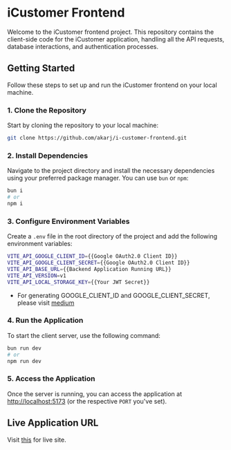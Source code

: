 # iCustomer Frontend

Welcome to the iCustomer frontend project. This repository contains the client-side code for the iCustomer application, handling all the API requests, database interactions, and authentication processes.

## Getting Started

Follow these steps to set up and run the iCustomer frontend on your local machine.

### 1. Clone the Repository

Start by cloning the repository to your local machine:

```bash
git clone https://github.com/akarj/i-customer-frontend.git
```

### 2. Install Dependencies

Navigate to the project directory and install the necessary dependencies using your preferred package manager. You can use `bun` or `npm`:

```bash
bun i
# or
npm i
```

### 3. Configure Environment Variables

Create a `.env` file in the root directory of the project and add the following environment variables:

```bash
VITE_API_GOOGLE_CLIENT_ID={{Google OAuth2.0 Client ID}}
VITE_API_GOOGLE_CLIENT_SECRET={{Google OAuth2.0 Client ID}}
VITE_API_BASE_URL={{Backend Application Running URL}}
VITE_API_VERSION=v1
VITE_API_LOCAL_STORAGE_KEY={{Your JWT Secret}}
```

-   For generating GOOGLE_CLIENT_ID and GOOGLE_CLIENT_SECRET, please visit [medium](https://medium.com/@tony.infisical/guide-to-using-oauth-2-0-to-access-google-apis-dead94d6866d)

### 4. Run the Application

To start the client server, use the following command:

```bash
bun run dev
# or
npm run dev
```

### 5. Access the Application

Once the server is running, you can access the application at [http://localhost:5173](http://localhost:5173) (or the respective `PORT` you've set).

## Live Application URL

Visit [this](https://i-customer-frontend.vercel.app/) for live site.
